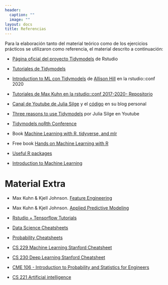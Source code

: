 ```yaml
---
header:
  caption: ""
  image: ""
layout: docs
title: Referencias
---
```


Para la elaboración tanto del material teórico como de los ejercicios prácticos se utilizaron como referencia, el material descrito a continuación:

- [Página oficial del proyecto Tidymodels](https://github.com/tidymodels) de Rstudio

- [Tutoriales de Tidymodels](https://www.tidymodels.org/learn/)

- [Introduction to ML con Tidymodels](https://conf20-intro-ml.netlify.app/) de [Allison Hill](https://github.com/rstudio-conf-2020/intro-to-ml-tidy/commits?author=apreshill) en la rstudio::conf 2020

- [Tutoriales de Max Kuhn en la rstudio::conf 2017-2020- Repositorio](https://github.com/topepo/rstudio-conf)

- [Canal de Youtube de Julia Silge](https://www.youtube.com/channel/UCTTBgWyJl2HrrhQOOc710kA) y el [código](https://juliasilge.com/) en su blog personal  

- [Three reasons to use Tidymodels](https://t.co/1HqiujvEDn?amp=1) por Julia Silge en Youtube

- [Tidymodels noRth Conference](https://github.com/llendway/2020_north_tidymodels)

- Book [Machine Learning with R, tidyverse, and mlr](https://www.manning.com/books/machine-learning-with-r-the-tidyverse-and-mlr)

- Free book [Hands on Machine Learning with R](https://bradleyboehmke.github.io/HOML/)

- [Useful R packages](https://github.com/rstudio/RStartHere)

- [Introduction to Machine Learning](https://ldi.upenn.edu/sites/default/files/Introduction-to-Machine-Learning.pdf)


# Material Extra

  
- Max Kuhn & Kjell Johnson. [Feature Engineering](http://www.feat.engineering/)

- Max Kuhn & Kjell Johnson.  [Applied Predictive Modeling](https://link.springer.com/book/10.1007/978-1-4614-6849-3)

- [Rstudio + Tensorflow Tutorials](https://tensorflow.rstudio.com/tutorials/) 

- [Data Science Cheatsheets](https://st3.ning.com/topology/rest/1.0/file/get/1211570060?profile=original)

- [Probability Cheatsheets](https://github.com/wzchen/probability_cheatsheet)

- [CS 229 Machine Learning Stanford Cheatsheet](https://stanford.edu/~shervine/teaching/cs-229/cheatsheet-supervised-learning)

- [CS 230 Deep Learning Stanford Cheatsheet](https://stanford.edu/~shervine/teaching/cs-230/cheatsheet-convolutional-neural-networks)

- [CME 106 - Introduction to Probability and Statistics for Engineers](https://stanford.edu/~shervine/teaching/cme-106/cheatsheet-probability)

- [CS 221 Artificial intelligence](https://stanford.edu/~shervine/teaching/cs-221/)


